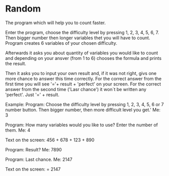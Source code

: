 Random
======

The program which will help you to count faster. 


Enter the program, choose the difficulty level by pressing 1, 2, 3, 4, 5, 6, 7. 
Then bigger number then longer variables thet you will have to count.
Program creates 6 variables of your chosen difficulty. 


Afterwards it asks you about quantity of variables you would like to count and depending on your ansver (from 1 to 6) 
chooses the formula and prints the result.

Then it asks you to input your own result and, if it was not right, givs one more chance to answer this time correctly.
For the correct answer from the first time you will see '='+ result + 'perfect' on your screen.
For the correct answer from the second time ('Lasr chance') it won`t be written any 'perfect'. Just '=' + result.


Example:
Program: Choose the difficulty level by pressing 1, 2, 3, 4, 5, 6 or 7 number button. Then bigger number, then more difficult level you get.'
Me: 3

Program: How many variables would you like to use? Enter the number of them.
Me: 4

Text on the screen: 456 + 678 + 123 + 890

Program: Result?
Me: 7890

Program: Last chance.
Me: 2147

Text on the screen: = 2147

